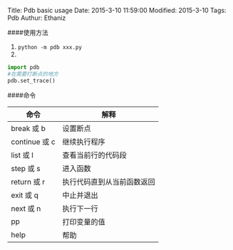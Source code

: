 Title: Pdb basic usage
Date: 2015-3-10 11:59:00
Modified: 2015-3-10
Tags: Pdb
Authur: Ethaniz

####使用方法
1. `python -m pdb xxx.py`
2.
``` python
import pdb
#在需要打断点的地方
pdb.set_trace()
```

####命令

|命令	|  解释 |
| --- | ----|
|break 或 b | 设置断点 |
|continue 或 c|	继续执行程序
|list 或 l|	查看当前行的代码段
|step 或 s|	进入函数
|return 或 r|	执行代码直到从当前函数返回
|exit 或 q|	中止并退出
|next 或 n|	执行下一行
|pp|	打印变量的值
|help|	帮助
